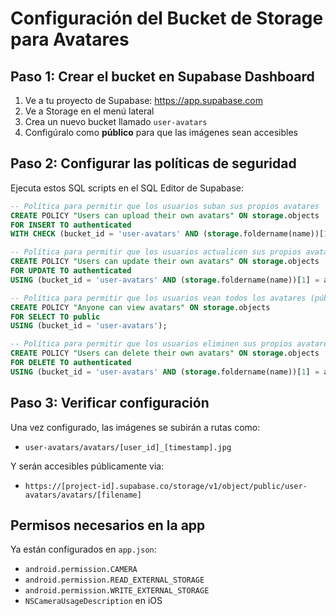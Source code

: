 # Configuración del Bucket de Storage para Avatares

## Paso 1: Crear el bucket en Supabase Dashboard

1. Ve a tu proyecto de Supabase: https://app.supabase.com
2. Ve a Storage en el menú lateral
3. Crea un nuevo bucket llamado `user-avatars`
4. Configúralo como **público** para que las imágenes sean accesibles

## Paso 2: Configurar las políticas de seguridad

Ejecuta estos SQL scripts en el SQL Editor de Supabase:

```sql
-- Política para permitir que los usuarios suban sus propios avatares
CREATE POLICY "Users can upload their own avatars" ON storage.objects
FOR INSERT TO authenticated
WITH CHECK (bucket_id = 'user-avatars' AND (storage.foldername(name))[1] = auth.uid()::text);

-- Política para permitir que los usuarios actualicen sus propios avatares
CREATE POLICY "Users can update their own avatars" ON storage.objects
FOR UPDATE TO authenticated
USING (bucket_id = 'user-avatars' AND (storage.foldername(name))[1] = auth.uid()::text);

-- Política para permitir que los usuarios vean todos los avatares (públicos)
CREATE POLICY "Anyone can view avatars" ON storage.objects
FOR SELECT TO public
USING (bucket_id = 'user-avatars');

-- Política para permitir que los usuarios eliminen sus propios avatares
CREATE POLICY "Users can delete their own avatars" ON storage.objects
FOR DELETE TO authenticated
USING (bucket_id = 'user-avatars' AND (storage.foldername(name))[1] = auth.uid()::text);
```

## Paso 3: Verificar configuración

Una vez configurado, las imágenes se subirán a rutas como:
- `user-avatars/avatars/[user_id]_[timestamp].jpg`

Y serán accesibles públicamente via:
- `https://[project-id].supabase.co/storage/v1/object/public/user-avatars/avatars/[filename]`

## Permisos necesarios en la app

Ya están configurados en `app.json`:
- `android.permission.CAMERA`
- `android.permission.READ_EXTERNAL_STORAGE` 
- `android.permission.WRITE_EXTERNAL_STORAGE`
- `NSCameraUsageDescription` en iOS 